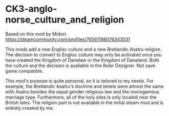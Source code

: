 # CK3-anglo-norse_culture_and_religion

Based on this mod by Midori: https://steamcommunity.com/profiles/76561198076343531

This mods add a new Englisc culture and a new Bretlandic Asatru religion. The decision to convert to Englisc culture may only be activated once you have created the Kingdom of Danelaw or the Kingdom of Daneland. Both the culture and the decision is available in the Ruler Designer. Not save game compatible.

This mod's purpose is quite personal, so it is tailored to my needs. For example, the Bretlandic Asatru's doctrine and tenets were almost the same with Asatru besides the equal gender religious law and the monogamous marriage type. Furthermore, all of the holy sites is only located near the British Isles. The religion part is not available in the initial steam mod and is entirely created by me.
